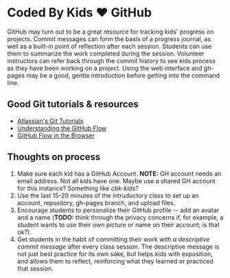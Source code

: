 # Coded By Kids ❤ GitHub

GitHub may turn out to be a great resource for tracking kids' progress on projects. Commit messages can form the basis of a progress journal, as well as a built-in point of reflection after each session. Students can use them to summarize the work completed during the session. Volunteer instructors can refer back through the commit history to see kids process as they have been working on a project. Using the web interface and gh-pages may be a good, gentle introduction before getting into the command line.

Good Git tutorials & resources
------------------------------
* [Atlassian's Git Tutorials](https://www.atlassian.com/git/tutorials)
* [Understanding the GitHub Flow](https://guides.github.com/introduction/flow/)
* [GitHub Flow in the Browser](https://help.github.com/articles/github-flow-in-the-browser/)

Thoughts on process
-------------------
1. Make sure each kid has a GitHub Account. **NOTE:** GH account needs an email address. Not all kids have one. Maybe use a shared GH account for this instance? Something like *cbk-kids*?
2. Use the last 15-20 minutes of the intruductory class to set up an account, repository, gh-pages branch, and upload files.
3. Encourage students to personalize their GitHub profile -- add an avatar and a name (**TODO:** think through the privacy concerns if, for example, a student wants to use their own picture or name on their account; is that ok?).
4. Get students in the habit of committing their work *with a descriptive commit message* after every class session. The descriptive message is not just best practice for its own sake, but helps kids with exposition, and allows them to reflect, reinforcing what they learned or practiced that session.
